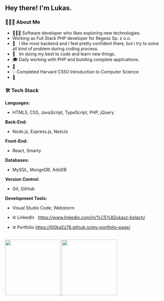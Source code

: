 <h2> Hey there! I'm Lukas.</h2>

### 👨🏻‍💻 About Me

- 👨🏻‍💻 Software developer who likes exploring new technologies.
-  Working as Full Stack PHP developer for Regess Sp. z o.o.
- 💼 &nbsp; I like most backend and I feel pretty confident there, but i try to solve all kind of problem during coding process.
- 🌱 &nbsp; Im doing my best to code and learn new things. 
- 🎓 Daily working with PHP and building complete applications.
- 🤝 
- 💡 Completed Harvard CS50 Introduction to Computer Science
- 🚀 
### 🛠 Tech Stack

**Languages:**
- HTML5, CSS, JavaScript, TypeScript, PHP, jQuery

**Back-End:**
- Node.js, Express.js, NestJs

**Front-End:**
- React, Smarty

**Databases:**
- MySQL, MongoDB, AdoDB

**Version Control:**
- Git, GitHub

**Development Tools:**
- Visual Studio Code, Webstorm
- 🌐 LinkedIn &nbsp; https://www.linkedin.com/in/%C5%82ukasz-bolach/

- 🌐 Portfolio https://l00ka5z78.github.io/my-portfolio-page/

<br/>

<a href="https://github.com/AVS1508">
  <img height="180em" src="https://github-readme-stats.vercel.app/api?username=L00ka5z78&theme=buefy&show_icons=true" />
  <img height="180em" src="https://github-readme-stats.vercel.app/api/top-langs/?username=L00ka5z78&theme=buefy&layout=compact" />
</a>

<br/>
